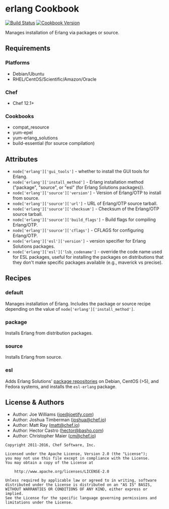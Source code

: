 # erlang Cookbook

[![Build Status](https://travis-ci.org/chef-cookbooks/erlang.svg?branch=master)](https://travis-ci.org/chef-cookbooks/erlang) [![Cookbook Version](https://img.shields.io/cookbook/v/erlang.svg)](https://supermarket.chef.io/cookbooks/erlang)

Manages installation of Erlang via packages or source.

## Requirements

### Platforms

- Debian/Ubuntu
- RHEL/CentOS/Scientific/Amazon/Oracle

### Chef

- Chef 12.1+

### Cookbooks

- compat_resource
- yum-epel
- yum-erlang_solutions
- build-essential (for source compilation)

## Attributes

- `node['erlang']['gui_tools']` - whether to install the GUI tools for
  Erlang.
- `node['erlang']['install_method']` - Erlang installation method
  ("package", "source", or "esl" (for Erlang Solutions packages)).
- `node['erlang']['source']['version']` - Version of Erlang/OTP to install from source.
- `node['erlang']['source']['url']` - URL of Erlang/OTP source tarball.
- `node['erlang']['source']['checksum']` - Checksum of the Erlang/OTP source tarball.
- `node['erlang']['source']['build_flags']` - Build flags for compiling Erlang/OTP.
- `node['erlang']['source']['cflags']` - CFLAGS for configuring Erlang/OTP.
- `node['erlang']['esl']['version']` - version specifier for Erlang
  Solutions packages.
- `node['erlang']['esl']['lsb_codename']` - override the code name
  used for ESL packages, useful for installing the packages on
  distributions that they don't make specific packages available
  (e.g., maverick vs precise).

## Recipes

### default

Manages installation of Erlang. Includes the package or source recipe depending on the value of `node['erlang']['install_method']`.

### package

Installs Erlang from distribution packages.

### source

Installs Erlang from source.

### esl

Adds Erlang Solutions' [package repositories] on Debian, CentOS (>5), and Fedora systems, and installs the `esl-erlang` package.

## License & Authors

- Author: Joe Williams ([joe@joetify.com](mailto:joe@joetify.com))
- Author: Joshua Timberman ([joshua@chef.io](mailto:joshua@chef.io))
- Author: Matt Ray ([matt@chef.io](mailto:matt@chef.io))
- Author: Hector Castro ([hector@basho.com](mailto:hector@basho.com))
- Author: Christopher Maier ([cm@chef.io](mailto:cm@chef.io))

```text
Copyright 2011-2016, Chef Software, Inc.

Licensed under the Apache License, Version 2.0 (the "License");
you may not use this file except in compliance with the License.
You may obtain a copy of the License at

    http://www.apache.org/licenses/LICENSE-2.0

Unless required by applicable law or agreed to in writing, software
distributed under the License is distributed on an "AS IS" BASIS,
WITHOUT WARRANTIES OR CONDITIONS OF ANY KIND, either express or implied.
See the License for the specific language governing permissions and
limitations under the License.
```

[package repositories]: https://www.erlang-solutions.com/downloads/download-erlang-otp
